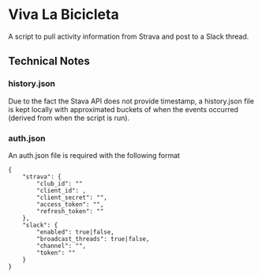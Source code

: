 # Viva La Bicicleta

A script to pull activity information from Strava and post to a Slack thread.

## Technical Notes

### history.json

Due to the fact the Stava API does not provide timestamp, a history.json file is kept locally
with approximated buckets of when the events occurred (derived from when the script is run).

### auth.json

An auth.json file is required with the following format

```
{
	"strava": {
		"club_id": ""
		"client_id": ,
		"client_secret": "",
		"access_token": "",
		"refresh_token": ""
	},
	"slack": {
		"enabled": true|false,
		"broadcast_threads": true|false,
		"channel": "",
		"token": ""
	}
}
```